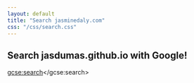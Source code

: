 ```yaml
---
layout: default
title: "Search jasminedaly.com"
css: "/css/search.css"
---
```


## Search jasdumas.github.io with Google!

<div id="google-custom-search">

<script>
  (function() {
    var cx = '003150387213296374474:nzyrzx7dbdk';
    var gcse = document.createElement('script');
    gcse.type = 'text/javascript';
    gcse.async = true;
    gcse.src = 'https://cse.google.com/cse.js?cx=' + cx;
    var s = document.getElementsByTagName('script')[0];
    s.parentNode.insertBefore(gcse, s);
  })();
</script>
<gcse:search></gcse:search>

</div>
